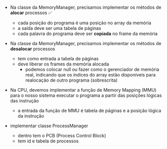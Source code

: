 - Na classe da MemoryManager, precisamos implementar os métodos de **alocar** processos ✅
    - cada posição do programa é uma posição no array da memória
    - a saída deve ser uma tabela de páginas
    - cada palavra do programa deve ser **copiada** no frame da memória

- Na classe da MemoryManager, precisamos implementar os métodos de **desalocar** processos
    - tem como entrada a tabela de páginas
    - deve liberar os frames da memória alocada
        - podemos colocar null ou fazer como o gerenciador de memória real, indicando que os índices do array estão disponíveis para realocação de outro programa (sobrescrita)


- Na CPU, devemos implementar a função de Memory Mapping (MMU) para o nosso sistema executar o programa a partir das posições lógicas das instrução
    - a entrada da função de MMU é tabela de páginas e a posição lógica da instrução

- implementar classe ProcessManager
    - dentro tem o PCB (Process Control Block)
    - tem id e tabela de processos